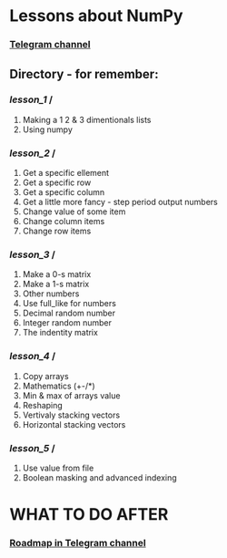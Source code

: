 # **Lessons about NumPy** 

### [**Telegram channel**](t.me/jamstartap)

## Directory - for remember: 

### *lesson_1* /
1. Making a 1 2 & 3 dimentionals lists
2. Using numpy
### *lesson_2* /
1. Get a specific ellement
2. Get a specific row
3. Get a specific column
4. Get a little more fancy - step period output numbers
5. Change value of some item
6. Change column items
7. Change row items
### *lesson_3* /
1. Make a 0-s matrix
2. Make a 1-s matrix
3. Other numbers
4. Use full_like for numbers
5. Decimal random number
6. Integer random number
7. The indentity matrix
### *lesson_4* /
1. Copy arrays
2. Mathematics (+-/*)
3. Min & max of arrays value
4. Reshaping
5. Vertivaly stacking vectors
6. Horizontal stacking vectors
### *lesson_5* /
1. Use value from file
2. Boolean masking and advanced indexing

# WHAT TO DO AFTER
### [**Roadmap in Telegram channel**](t.me/jamstartap)


